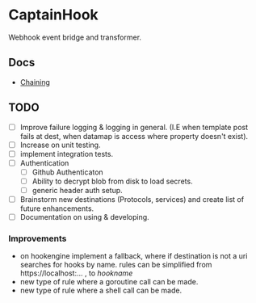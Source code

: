 # CaptainHook

Webhook event bridge and transformer. 

## Docs
 
- [Chaining](docs/chaining.md)


## TODO

- [ ] Improve failure logging & logging in general. (I.E when template post fails at dest, 
    when datamap is access where property doesn't exist). 
- [ ] Increase on unit testing.
- [ ] implement integration tests.
- [ ] Authentication 
    - [ ] Github Authenticaton
    - [ ] Ability to decrypt blob from disk to load secrets. 
    - [ ] generic header auth setup. 
- [ ] Brainstorm new destinations (Protocols, services) and create list of future enhancements. 
- [ ] Documentation on using & developing.

### Improvements

- on hookengine implement a fallback, where if destination is not a uri searches for hooks by name. rules can be 
simplified from https://<span/>localhost:... , to _hookname_
- new type of rule where a goroutine call can be made.
- new type of rule where a shell call can be made. 
